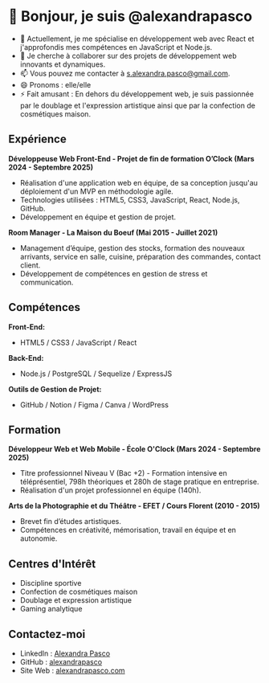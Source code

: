 # 👋 Bonjour, je suis @alexandrapasco

- 🌱 Actuellement, je me spécialise en développement web avec React et j'approfondis mes compétences en JavaScript et Node.js.
- 💞️ Je cherche à collaborer sur des projets de développement web innovants et dynamiques.
- 📫 Vous pouvez me contacter à s.alexandra.pasco@gmail.com.
- 😄 Pronoms : elle/elle
- ⚡ Fait amusant : En dehors du développement web, je suis passionnée par le doublage et l'expression artistique ainsi que par la confection de cosmétiques maison.

## Expérience

**Développeuse Web Front-End - Projet de fin de formation O’Clock (Mars 2024 - Septembre 2025)**
- Réalisation d'une application web en équipe, de sa conception jusqu'au déploiement d'un MVP en méthodologie agile.
- Technologies utilisées : HTML5, CSS3, JavaScript, React, Node.js, GitHub.
- Développement en équipe et gestion de projet.

**Room Manager - La Maison du Boeuf (Mai 2015 - Juillet 2021)**
- Management d’équipe, gestion des stocks, formation des nouveaux arrivants, service en salle, cuisine, préparation des commandes, contact client.
- Développement de compétences en gestion de stress et communication.

## Compétences

**Front-End:**
- HTML5 / CSS3 / JavaScript / React

**Back-End:**
- Node.js / PostgreSQL / Sequelize / ExpressJS 

**Outils de Gestion de Projet:**
- GitHub / Notion / Figma / Canva / WordPress 

## Formation

**Développeur Web et Web Mobile - École O'Clock (Mars 2024 - Septembre 2025)**
- Titre professionnel Niveau V (Bac +2) - Formation intensive en téléprésentiel, 798h théoriques et 280h de stage pratique en entreprise.
- Réalisation d'un projet professionnel en équipe (140h).

**Arts de la Photographie et du Théâtre - EFET / Cours Florent (2010 - 2015)**
- Brevet fin d’études artistiques.
- Compétences en créativité, mémorisation, travail en équipe et en autonomie.

## Centres d'Intérêt

- Discipline sportive
- Confection de cosmétiques maison
- Doublage et expression artistique
- Gaming analytique

## Contactez-moi

- LinkedIn : [Alexandra Pasco](https://www.linkedin.com/in/alexandra-pasco-904684230)
- GitHub : [alexandrapasco](https://github.com/alexandrapasco)
- Site Web : [alexandrapasco.com](https://alexandrapasco.com/)



<!---
alexandrapasco/alexandrapasco is a ✨ special ✨ repository because its `README.md` (this file) appears on your GitHub profile.
You can click the Preview link to take a look at your changes.
--->
